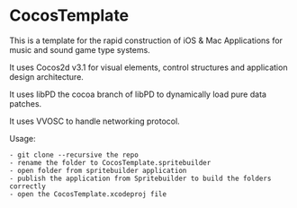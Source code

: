 CocosTemplate
=============

This is a template for the rapid construction of iOS & Mac Applications for music and sound game type systems.

It uses Cocos2d v3.1 for visual elements, control structures and application design architecture.

It uses libPD the cocoa branch of libPD to dynamically load pure data patches.

It uses VVOSC to handle networking protocol.

Usage:

    - git clone --recursive the repo
    - rename the folder to CocosTemplate.spritebuilder
    - open folder from spritebuilder application
    - publish the application from Spritebuilder to build the folders correctly
    - open the CocosTemplate.xcodeproj file
